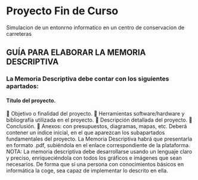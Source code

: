 # Proyecto Fin de Curso
Simulacion de un entonrno informatico en un centro de conservacion de carreteras


## GUÍA PARA ELABORAR LA MEMORIA DESCRIPTIVA
### La Memoria Descriptiva debe contar con los siguientes apartados:
#### Título del proyecto.
 Objetivo o finalidad del proyecto.
 Herramientas software/hardware y bibliografía utilizada en el proyecto.
 Descripción detallada del proyecto.
 Conclusión.
 Anexos: con presupuestos, diagramas, mapas, etc.
Deberá contener un índice inicial, en el que aparezcan los subapartados fundamentales del proyecto.
La Memoria Descriptiva habrá que presentarla en formato .pdf, subiéndola en el enlace correspondiente de la plataforma.
NOTA: La memoria descriptiva debe desarrollarse usando un lenguaje claro y preciso, enriqueciéndola con todos los gráficos e imágenes que sean necesarios. De forma que sí una persona con conocimientos básicos en informática la coge, sea capaz de implementar lo descrito en ella.
